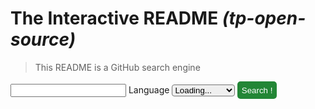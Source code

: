 <style>
    #interactive-readme__search {
        background-color: #238636; 
        color: #ffffff; 
        border: none;
        padding: 0.5em 0.5em 0.5em;
        border-radius: 5px;
    }

    #interactive-readme__language {
        width:20%;
        border-radius: 4px;

    }
</style>

# The Interactive README _(tp-open-source)_

> This README is a GitHub search engine

<div id="interactive-readme">
<input type="text" id="interactive-readme__query">
<label for="interactive-readme__language">Language</label>
<select id="interactive-readme__language">
<option>Loading...</option>
</select>
<button id="interactive-readme__search">Search !</button>
<div id="interactive-readme__results"></div>
</div>
